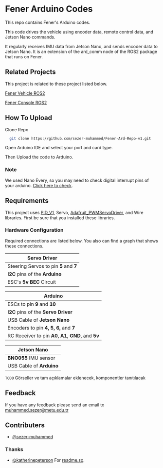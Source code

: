 
# Fener Arduino Codes

This repo contains Fener's Arduino codes. 

This code drives the vehicle using encoder data, remote control data, and Jetson Nano commands.

It regularly receives IMU data from Jetson Nano, and sends encoder data to Jetson Nano. It is an extension of the ard_comm node of the ROS2 package that runs on Fener.

## Related Projects

This project is related to these project listed below.

[Fener Vehicle ROS2](https://github.com/sezer-muhammed/Fener-Vehicle-Repo-v1)

[Fener Console ROS2](https://github.com/sezer-muhammed/Fener-Console-Repo-v1)
  
## How To Upload

Clone Repo

```bash
  git clone https://github.com/sezer-muhammed/Fener-Ard-Repo-v1.git
```

Open Arduino IDE and select your port and card type. 

Then Upload the code to Arduino.

### Note
We used Nano Every, so you may need to check digital interrupt pins of your arduino. [Click here to check](https://www.arduino.cc/reference/en/language/functions/external-interrupts/attachinterrupt/).

## Requirements

This project uses [PID_V1](https://github.com/br3ttb/Arduino-PID-Library), Servo, [Adafruit_PWMServoDriver](https://github.com/adafruit/Adafruit-PWM-Servo-Driver-Library), and Wire libraries.
First be sure that you installed these libraries.

### Hardware Configuration 

Required connections are listed below. You also can find a graph that shows these connections.

| **Servo Driver** | 
| ----------------------------- |
| Steering Servos to pin **5** and **7** |
| **I2C** pins of the **Arduino** |
| ESC's **5v BEC** Circuit |


| **Arduino** | 
| ----------------------------- |
| ESCs to pin **9** and **10** |
| **I2C** pins of the **Servo Driver** |
| USB Cable of **Jetson Nano** |
| Encoders to pin **4, 5, 6,** and **7** |
| RC Receiver to pin **A0, A1, GND,** and **5v** |

| **Jetson Nano** | 
| ----------------------------- |
| **BNO055** IMU sensor |
| USB Cable of **Arduino** |



`TODO` Görseller ve tam açıklamalar eklenecek, komponentler tanıtılacak

## Feedback

If you have any feedback please send an email to muhammed.sezer@metu.edu.tr

  
## Contributers

- [@sezer-muhammed](https://www.youtube.com/c/IMSezer)

### Thanks

- [@katherinepeterson](https://www.github.com/octokatherine) For [readme.so]().

  
